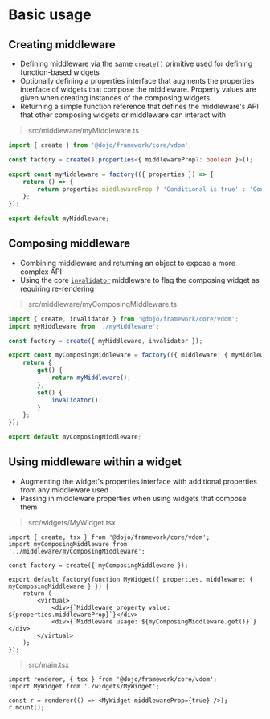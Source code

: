 # Basic usage

## Creating middleware

-   Defining middleware via the same `create()` primitive used for defining function-based widgets
-   Optionally defining a properties interface that augments the properties interface of widgets that compose the middleware. Property values are given when creating instances of the composing widgets.
-   Returning a simple function reference that defines the middleware's API that other composing widgets or middleware can interact with

> src/middleware/myMiddleware.ts

```ts
import { create } from '@dojo/framework/core/vdom';

const factory = create().properties<{ middlewareProp?: boolean }>();

export const myMiddleware = factory(({ properties }) => {
	return () => {
		return properties.middlewareProp ? 'Conditional is true' : 'Conditional is false';
	};
});

export default myMiddleware;
```

## Composing middleware

-   Combining middleware and returning an object to expose a more complex API
-   Using the core [`invalidator`](./supplemental.md#invalidator) middleware to flag the composing widget as requiring re-rendering

> src/middleware/myComposingMiddleware.ts

```ts
import { create, invalidator } from '@dojo/framework/core/vdom';
import myMiddleware from './myMiddleware';

const factory = create({ myMiddleware, invalidator });

export const myComposingMiddleware = factory(({ middleware: { myMiddleware, invalidator } }) => {
	return {
		get() {
			return myMiddleware();
		},
		set() {
			invalidator();
		}
	};
});

export default myComposingMiddleware;
```

## Using middleware within a widget

-   Augmenting the widget's properties interface with additional properties from any middleware used
-   Passing in middleware properties when using widgets that compose them

> src/widgets/MyWidget.tsx

```tsx
import { create, tsx } from '@dojo/framework/core/vdom';
import myComposingMiddleware from '../middleware/myComposingMiddleware';

const factory = create({ myComposingMiddleware });

export default factory(function MyWidget({ properties, middleware: { myComposingMiddleware } }) {
	return (
		<virtual>
			<div>{`Middleware property value: ${properties.middlewareProp}`}</div>
			<div>{`Middleware usage: ${myComposingMiddleware.get()}`}</div>
		</virtual>
	);
});
```

> src/main.tsx

```tsx
import renderer, { tsx } from '@dojo/framework/core/vdom';
import MyWidget from './widgets/MyWidget';

const r = renderer(() => <MyWidget middlewareProp={true} />);
r.mount();
```
